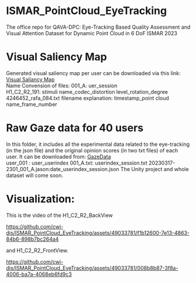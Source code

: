 # ISMAR_PointCloud_EyeTracking
The office repo for QAVA-DPC: Eye-Tracking Based Quality Assessment and Visual Attention Dataset for Dynamic Point Cloud in 6 DoF ISMAR 2023
# Visual Saliency Map 
Generated visual saliency map per user can be downloaded via this link: [Visual Saliancy Map](https://zenodo.org/records/10996417)  
Name Convension of files:
001_A: uer_session  
H1_C2_R2_191: stimuli name_codec_distortion level_rotation_degree  
4246452_rafa_084.txt filename explanation: timestamp_point cloud name_frame_number  
# Raw Gaze data for 40 users
In this folder, it includes all the experimental data related to the eye-tracking (in the json file) and the original opinion scores (in two txt files) of each user. It can be downloaded from: [GazeData](https://zenodo.org/records/10996417)  
user_001 : user_userindex
001_A.txt: userindex_session.txt
20230317-2301_001_A.jason:date_userindex_session.json
The Unity project and whole dataset will come soon.

# Visualization:
This is the video of the H1_C2_R2_BackView  

https://github.com/cwi-dis/ISMAR_PointCloud_EyeTracking/assets/49033781/f1b12600-7e13-4863-84b6-898b7bc264a4  



and H1_C2_R2_FrontView.  

https://github.com/cwi-dis/ISMAR_PointCloud_EyeTracking/assets/49033781/008b8b87-3f8a-4006-ba7a-4068eb6fd9c3

